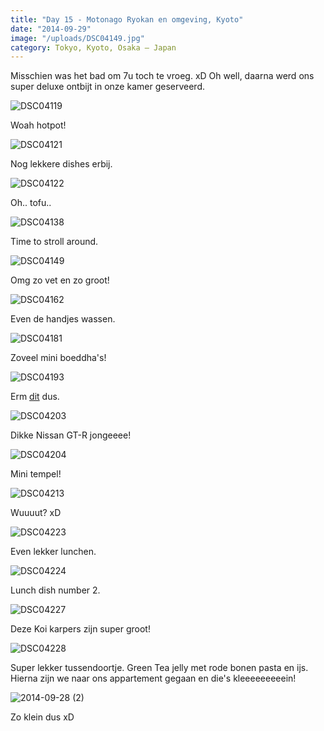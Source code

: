 ```yaml
---
title: "Day 15 - Motonago Ryokan en omgeving, Kyoto"
date: "2014-09-29"
image: "/uploads/DSC04149.jpg"
category: Tokyo, Kyoto, Osaka – Japan
---
```


Misschien was het bad om 7u toch te vroeg. xD Oh well, daarna werd ons super deluxe ontbijt in onze kamer geserveerd.

![DSC04119](/uploads/DSC04119-1024x575.jpg)

Woah hotpot!

![DSC04121](/uploads/DSC04121-1024x575.jpg)

Nog lekkere dishes erbij.

![DSC04122](/uploads/DSC04122-1024x575.jpg)

Oh.. tofu..

![DSC04138](/uploads/DSC04138-1024x575.jpg)

Time to stroll around.

![DSC04149](/uploads/DSC04149-1024x575.jpg)

Omg zo vet en zo groot!

![DSC04162](/uploads/DSC04162-1024x575.jpg)

Even de handjes wassen.

![DSC04181](/uploads/DSC04181-1024x575.jpg)

Zoveel mini boeddha's!

![DSC04193](/uploads/DSC04193-1024x575.jpg)

Erm [dit](http://en.wikipedia.org/wiki/Prayer_wheel) dus.

![DSC04203](/uploads/DSC04203-1024x575.jpg)

Dikke Nissan GT-R jongeeee!

![DSC04204](/uploads/DSC04204-1024x575.jpg)

Mini tempel!

![DSC04213](/uploads/DSC04213-575x1024.jpg)

Wuuuut? xD

![DSC04223](/uploads/DSC04223-1024x575.jpg)

Even lekker lunchen.

![DSC04224](/uploads/DSC04224-1024x575.jpg)

Lunch dish number 2.

![DSC04227](/uploads/DSC04227-1024x575.jpg)

Deze Koi karpers zijn super groot!

![DSC04228](/uploads/DSC04228-1024x575.jpg)

Super lekker tussendoortje. Green Tea jelly met rode bonen pasta en ijs. Hierna zijn we naar ons appartement gegaan en die's kleeeeeeeeein!

![2014-09-28 (2)](/uploads/2014-09-28-2-1024x576.jpg)

Zo klein dus xD
